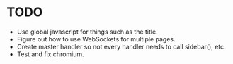 # TODO

* Use global javascript for things such as the title.
* Figure out how to use WebSockets for multiple pages.
* Create master handler so not every handler needs to call sidebar(), etc.
* Test and fix chromium.
